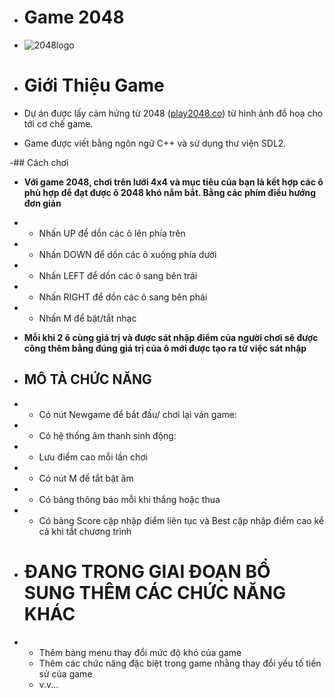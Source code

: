 - # Game 2048
- ![2048logo](https://github.com/user-attachments/assets/bad9bd41-eb55-4998-a7b6-9e28885ee010)

- # Giới Thiệu Game
- Dự án được lấy cảm hứng từ 2048 ([play2048.co](https://play2048.co/)) từ hình ảnh đồ hoạ cho tới cơ chế game.
- Game được viết bằng ngôn ngữ C++ và sử dụng thư viện SDL2.

-## Cách chơi
- **Với game 2048, chơi trên lưới 4x4 và mục tiêu của bạn là kết hợp các ô phù hợp để đạt được ô 2048 khó nắm bắt. Bằng các phím điều hướng đơn giản**

- + Nhấn UP để dồn các ô lên phía trên
- + Nhấn DOWN để dồn các ô xuống phía dưới
- + Nhấn LEFT để dồn các ô sang bên trái
- + Nhấn RIGHT để dồn các ô sang bên phải
- + Nhấn M để bật/tắt nhạc

- **Mỗi khi 2 ô cùng giá trị và được sát nhập điểm của người chơi sẽ được công thêm bằng đúng giá trị của ô mới được tạo ra từ việc sát nhập**

- ## MÔ TẢ CHỨC NĂNG

- + Có nút Newgame để bắt đầu/ chơi lại ván game:
- + Có hệ thống âm thanh sinh động:
- + Lưu điểm cao  mỗi lần chơi
- + Có nút M để tắt bật âm
- + Có bảng thông báo mỗi khi thắng hoặc thua
- + Có bảng Score cập nhập điểm liên tục và Best cập nhập điểm cao kể cả khi tắt chương trình
 
- # **ĐANG TRONG GIAI ĐOẠN BỔ SUNG THÊM CÁC CHỨC NĂNG KHÁC**

- + Thêm bảng menu thay đổi mức độ khó của game
  + Thêm các chức năng đặc biệt trong game nhằng thay đổi yếu tố tiền sử của game
  + v.v...
